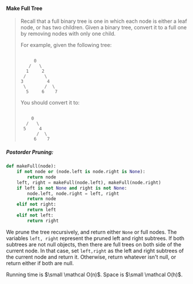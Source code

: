 #### Make Full Tree

> Recall that a full binary tree is one in which each node is either a leaf node, or has two children. Given a binary tree, convert it to a full one by removing nodes with only one child.
>
> For example, given the following tree:
>
> ```
> 
>      0
>    /   \
>   1     2
>  /       \
> 3         4
>  \       /  \
>   5     6    7
> ```
>
> 
> You should convert it to:
>
> ```
> 
>     0
>   /   \
>  5     4
>       /  \
>      6    7
> ```

##### Postorder Pruning:

```py
def makeFull(node):
    if not node or (node.left is node.right is None):
        return node
    left, right = makeFull(node.left), makeFull(node.right)
    if left is not None and right is not None:
        node.left, node.right = left, right
        return node
    elif not right:
        return left
    elif not left:
        return right
```

We prune the tree recursively, and return either `None` or full nodes. The variables `left, right` represent the pruned left and right subtrees. If both subtrees are not null objects, then there are full trees on both side of the current node. In that case, set `left,right` as the left and right subtrees of the current node and return it. Otherwise, return whatever isn't null, or return either if both are null.

Running time is $\small \mathcal O(n)$. Space is $\small \mathcal O(h)$.

